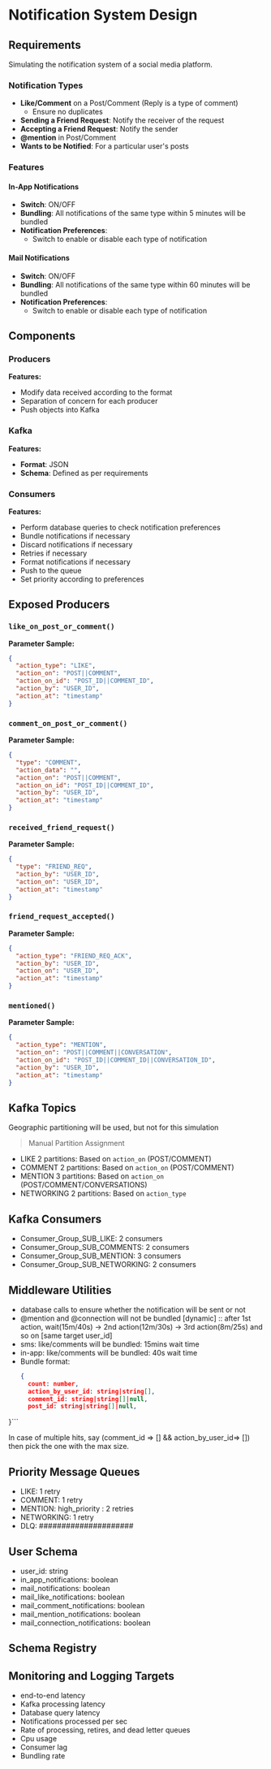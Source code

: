 # Notification System Design

## Requirements

Simulating the notification system of a social media platform.

### Notification Types

- **Like/Comment** on a Post/Comment (Reply is a type of comment)
  - Ensure no duplicates
- **Sending a Friend Request**: Notify the receiver of the request
- **Accepting a Friend Request**: Notify the sender
- **@mention** in Post/Comment
- **Wants to be Notified**: For a particular user's posts

### Features

#### In-App Notifications
- **Switch**: ON/OFF
- **Bundling**: All notifications of the same type within 5 minutes will be bundled
- **Notification Preferences**: 
  - Switch to enable or disable each type of notification

#### Mail Notifications
- **Switch**: ON/OFF
- **Bundling**: All notifications of the same type within 60 minutes will be bundled
- **Notification Preferences**:
  - Switch to enable or disable each type of notification

## Components

### Producers

**Features:**
- Modify data received according to the format
- Separation of concern for each producer
- Push objects into Kafka

### Kafka

**Features:**
- **Format**: JSON
- **Schema**: Defined as per requirements

### Consumers

**Features:**
- Perform database queries to check notification preferences
- Bundle notifications if necessary
- Discard notifications if necessary
- Retries if necessary
- Format notifications if necessary
- Push to the queue
- Set priority according to preferences

## Exposed Producers

### `like_on_post_or_comment()`

**Parameter Sample:**

```json
{
  "action_type": "LIKE",
  "action_on": "POST||COMMENT",
  "action_on_id": "POST_ID||COMMENT_ID",
  "action_by": "USER_ID",
  "action_at": "timestamp"
}
```

### `comment_on_post_or_comment()`

**Parameter Sample:**

```json
{
  "type": "COMMENT",
  "action_data": "",
  "action_on": "POST||COMMENT",
  "action_on_id": "POST_ID||COMMENT_ID",
  "action_by": "USER_ID",
  "action_at": "timestamp"
}
```

### `received_friend_request()`

**Parameter Sample:**

```json
{
  "type": "FRIEND_REQ",
  "action_by": "USER_ID",
  "action_on": "USER_ID",
  "action_at": "timestamp"
}
```

### `friend_request_accepted()`

**Parameter Sample:**

```json
{
  "action_type": "FRIEND_REQ_ACK",
  "action_by": "USER_ID",
  "action_on": "USER_ID",
  "action_at": "timestamp"
}
```

### `mentioned()`

**Parameter Sample:**

```json
{
  "action_type": "MENTION",
  "action_on": "POST||COMMENT||CONVERSATION",
  "action_on_id": "POST_ID||COMMENT_ID||CONVERSATION_ID",
  "action_by": "USER_ID",
  "action_at": "timestamp"
}
```

## Kafka Topics

Geographic partitioning will be used, but not for this simulation

> Manual Partition Assignment
- LIKE 2 partitions: Based on `action_on` (POST/COMMENT)
- COMMENT 2 partitions: Based on `action_on` (POST/COMMENT)
- MENTION 3 partitions: Based on `action_on` (POST/COMMENT/CONVERSATIONS)
- NETWORKING 2 partitions: Based on `action_type`

## Kafka Consumers

- Consumer_Group_SUB_LIKE: 2 consumers
- Consumer_Group_SUB_COMMENTS: 2 consumers
- Consumer_Group_SUB_MENTION: 3 consumers
- Consumer_Group_SUB_NETWORKING: 2 consumers

## Middleware Utilities

- database calls to ensure whether the notification will be sent or not
- @mention and @connection will not be bundled
[dynamic] :: after 1st action, wait(15m/40s) -> 2nd action(12m/30s) -> 3rd action(8m/25s) and so on
	[same target user_id]
- sms: like/comments will be bundled: 15mins wait time
- in-app: like/comments will be bundled: 40s wait time
- Bundle format:
  ```json
  {
	count: number, 
	action_by_user_id: string|string[],
	comment_id: string|string[]|null,
	post_id: string|string[]|null,
}```

In case of multiple hits, say (comment_id => [] &&  action_by_user_id=> []) then pick the one with the max size.

## Priority Message Queues

- LIKE: 1 retry
- COMMENT: 1 retry
- MENTION: high_priority : 2 retries
- NETWORKING: 1 retry
- DLQ: #####################

## User Schema

- user_id: string
- in_app_notifications: boolean
- mail_notifications: boolean
- mail_like_notifications: boolean
- mail_comment_notifications: boolean
- mail_mention_notifications: boolean
- mail_connection_notifications: boolean

## Schema Registry


## Monitoring and Logging Targets

- end-to-end latency
- Kafka processing latency
- Database query latency
- Notifications processed per sec
- Rate of processing, retires, and dead letter queues
- Cpu usage
- Consumer lag
- Bundling rate






